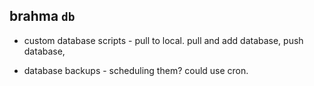 ## brahma `db`

- custom database scripts - pull to local. pull and add database, push database,

- database backups - scheduling them? could use cron.
